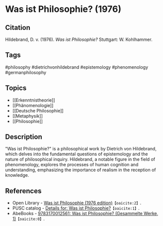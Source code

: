 # Was ist Philosophie? (1976)

## Citation

Hildebrand, D. v. (1976). _Was ist Philosophie?_ Stuttgart: W. Kohlhammer.

## Tags

#philosophy #dietrichvonhildebrand #epistemology #phenomenology
#germanphilosophy

## Topics

- [[Erkenntnistheorie]]
- [[Phänomenologie]]
- [[Deutsche Philosophie]]
- [[Metaphysik]]
- [[Philosophie]]

## Description

"Was ist Philosophie?" is a philosophical work by Dietrich von Hildebrand, which
delves into the fundamental questions of epistemology and the nature of
philosophical inquiry. Hildebrand, a notable figure in the field of
phenomenology, explores the processes of human cognition and understanding,
emphasizing the importance of realism in the reception of knowledge.

## References

- Open Library -
  [Was ist Philosophie (1976 edition)](https://openlibrary.org)&#8203;`【oaicite:2】`&#8203;.
- PUSC catalog -
  [Details for: Was ist Philosophie?](http://catalogo.pusc.it)&#8203;`【oaicite:1】`&#8203;.
- AbeBooks -
  [9783170012561: Was ist Philosophie? (Gesammelte Werke, 1)](https://www.abebooks.com)&#8203;`【oaicite:0】`&#8203;.
